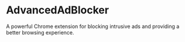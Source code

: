 # AdvancedAdBlocker
 A powerful Chrome extension for blocking intrusive ads and providing a better browsing experience.
